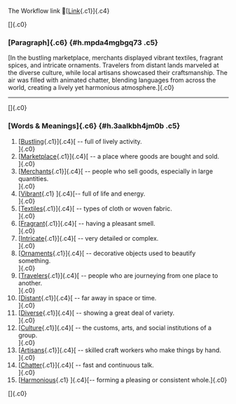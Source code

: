 The Workflow link
👏[[Link](https://www.google.com/url?q=http://www.google.com&sa=D&source=editors&ust=1758587971900721&usg=AOvVaw0Aj_L05gSEj7bWMCUKYEkX){.c1}]{.c4}

[]{.c0}

### [Paragraph]{.c6} {#h.mpda4mgbgq73 .c5}

[In the bustling marketplace, merchants displayed vibrant textiles,
fragrant spices, and intricate ornaments. Travelers from distant lands
marveled at the diverse culture, while local artisans showcased their
craftsmanship. The air was filled with animated chatter, blending
languages from across the world, creating a lively yet harmonious
atmosphere.]{.c0}

------------------------------------------------------------------------

[]{.c0}

### [Words & Meanings]{.c6} {#h.3aalkbh4jm0b .c5}

1.  [[Bustling](https://www.google.com/url?q=http://www.google.com&sa=D&source=editors&ust=1758587971901797&usg=AOvVaw0qJaEmwSx0C6naPPcKDlZP){.c1}]{.c4}[ --
    full of lively activity.\
    ]{.c0}
2.  [[Marketplace](https://www.google.com/url?q=http://www.google.com&sa=D&source=editors&ust=1758587971902024&usg=AOvVaw16b-jsKYrLRSokfTEGXGUy){.c1}]{.c4}[ --
    a place where goods are bought and sold.\
    ]{.c0}
3.  [[Merchants](https://www.google.com/url?q=http://www.google.com&sa=D&source=editors&ust=1758587971902226&usg=AOvVaw0ksSMJedcCF25hoKbi4sK4){.c1}]{.c4}[ --
    people who sell goods, especially in large quantities.\
    ]{.c0}
4.  [[Vibrant](https://www.google.com/url?q=http://www.google.com&sa=D&source=editors&ust=1758587971902464&usg=AOvVaw3qnMGhtvwnixo0iyNj2nEH){.c1}
    ]{.c4}[-- full of life and energy.\
    ]{.c0}
5.  [[Textiles](https://www.google.com/url?q=http://www.google.com&sa=D&source=editors&ust=1758587971902637&usg=AOvVaw1sts50Tt_swPF_KwNbFhlO){.c1}]{.c4}[ --
    types of cloth or woven fabric.\
    ]{.c0}
6.  [[Fragrant](https://www.google.com/url?q=http://www.google.com&sa=D&source=editors&ust=1758587971902803&usg=AOvVaw2CRAqRWdA9lw7Qs0D9UI7R){.c1}]{.c4}[ --
    having a pleasant smell.\
    ]{.c0}
7.  [[Intricate](https://www.google.com/url?q=http://www.google.com&sa=D&source=editors&ust=1758587971902952&usg=AOvVaw0OFzDfBwhtzyv4Glo8mRRo){.c1}]{.c4}[ --
    very detailed or complex.\
    ]{.c0}
8.  [[Ornaments](https://www.google.com/url?q=http://www.google.com&sa=D&source=editors&ust=1758587971903103&usg=AOvVaw3Y6rK0VVZ3BBrcT4_UJrDI){.c1}]{.c4}[ --
    decorative objects used to beautify something.\
    ]{.c0}
9.  [[Travelers](https://www.google.com/url?q=http://www.google.com&sa=D&source=editors&ust=1758587971903289&usg=AOvVaw1g2WM08rmAF4lRcdblyUtU){.c1}]{.c4}[ --
    people who are journeying from one place to another.\
    ]{.c0}
10. [[Distant](https://www.google.com/url?q=http://www.google.com&sa=D&source=editors&ust=1758587971903494&usg=AOvVaw3U2DVCqdA4dWWYsJ950xdC){.c1}]{.c4}[ --
    far away in space or time.\
    ]{.c0}
11. [[Diverse](https://www.google.com/url?q=http://www.google.com&sa=D&source=editors&ust=1758587971903682&usg=AOvVaw2ZJc98rwMrPBO5QPclIN4i){.c1}]{.c4}[ --
    showing a great deal of variety.\
    ]{.c0}
12. [[Culture](https://www.google.com/url?q=http://www.google.com&sa=D&source=editors&ust=1758587971903878&usg=AOvVaw2Z-x-dGSxTGdGXvwE4Ky0u){.c1}]{.c4}[ --
    the customs, arts, and social institutions of a group.\
    ]{.c0}
13. [[Artisans](https://www.google.com/url?q=http://www.google.com&sa=D&source=editors&ust=1758587971904143&usg=AOvVaw0evBvSarxQNKmRog8rgWts){.c1}]{.c4}[ --
    skilled craft workers who make things by hand.\
    ]{.c0}
14. [[Chatter](https://www.google.com/url?q=http://www.google.com&sa=D&source=editors&ust=1758587971904348&usg=AOvVaw0UcBPGKgACpXlfGDTRktjc){.c1}]{.c4}[ --
    fast and continuous talk.\
    ]{.c0}
15. [[Harmonious](https://www.google.com/url?q=http://www.google.com&sa=D&source=editors&ust=1758587971904522&usg=AOvVaw29_GpUsWQRB7WrXJKwoFKU){.c1}
    ]{.c4}[-- forming a pleasing or consistent whole.]{.c0}

[]{.c0}
